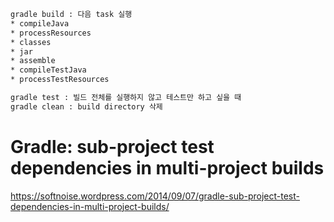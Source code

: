 ```sh
gradle build : 다음 task 실행
* compileJava
* processResources
* classes
* jar
* assemble
* compileTestJava
* processTestResources

gradle test : 빌드 전체를 실행하지 않고 테스트만 하고 싶을 때 
gradle clean : build directory 삭제 
```

# Gradle: sub-project test dependencies in multi-project builds
https://softnoise.wordpress.com/2014/09/07/gradle-sub-project-test-dependencies-in-multi-project-builds/
